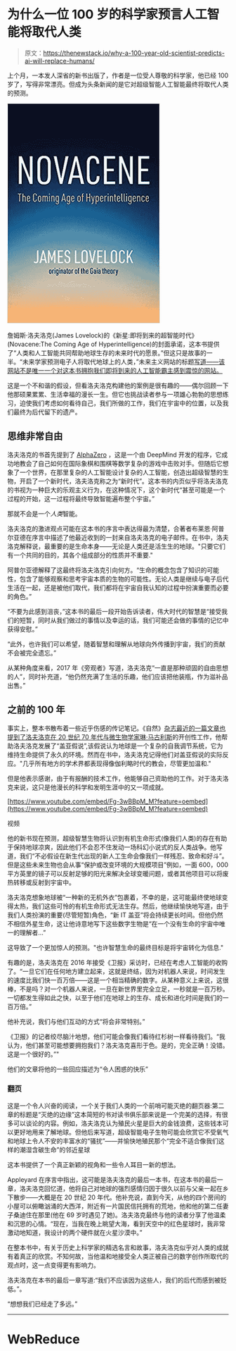 # 为什么一位 100 岁的科学家预言人工智能将取代人类

> 原文：<https://thenewstack.io/why-a-100-year-old-scientist-predicts-ai-will-replace-humans/>

上个月，一本发人深省的新书出版了，作者是一位受人尊敬的科学家，他已经 100 岁了，写得非常漂亮。但成为头条新闻的是它对超级智能人工智能最终将取代人类的预测。

![Novacene book cover](img/19dee5fa2f732669e21d38537f58a40b.png)

詹姆斯·洛夫洛克(James Lovelock)的《新星:即将到来的超智能时代》(Novacene:The Coming Age of Hyperintelligence)的封面承诺，这本书提供了“人类和人工智能共同帮助地球生存的未来时代的愿景。”但这只是故事的一半。“未来学家预测电子人将取代地球上的人类，”未来主义网站的标题[写道——该网站不是唯一一个对这本书拥抱我们即将到来的人工智能霸主感到震惊的网站。](https://futurism.com/the-byte/futurist-predicts-cyborgs-replace-humans)

这是一个不和谐的假设，但看洛夫洛克构建他的案例是很有趣的——偶尔回顾一下他那硕果累累、生活幸福的漫长一生。但它也挑战读者参与一项雄心勃勃的思想练习，迫使我们考虑如何看待自己，我们所做的工作，我们在宇宙中的位置，以及我们最终为后代留下的遗产。

## **思维非常自由**

洛夫洛克的书首先提到了 [AlphaZero](https://thenewstack.io/new-google-ai-achieves-alien-superhuman-mastery-chess-shogi-go-mere-hours/) ，这是一个由 DeepMind 开发的程序，它成功地教会了自己如何在国际象棋和围棋等数学复杂的游戏中击败对手。但随后它想象了一个世界，在那里复杂的人工智能设计复杂的人工智能，创造出超级智慧的生物，开启了一个新时代，洛夫洛克称之为“新时代”。这本书的内页似乎将洛夫洛克的书视为一种巨大的乐观主义行为，在这种情况下，这个新时代“甚至可能是一个过程的开始，这一过程将最终导致智能遍布整个宇宙。”

那就不会是一个*人类*智能。

洛夫洛克的激进观点可能在这本书的序言中表达得最为清楚，合著者布莱恩·阿普尔亚德在序言中描述了他最近收到的一封来自洛夫洛克的电子邮件。在书中，洛夫洛克解释说，最重要的是生命本身——无论是人类还是活生生的地球。"只要它们有一个共同的目的，其各个组成部分的性质并不重要."

阿普尔亚德解释了这最终将洛夫洛克引向何方。“生命的概念包含了知识的可能性，包含了能够观察和思考宇宙本质的生物的可能性。无论人类是继续与电子后代生活在一起，还是被他们取代，我们都将在宇宙自我认知的过程中扮演重要而必要的角色。”

“不要为此感到沮丧，”这本书的最后一段开始告诉读者，伟大时代的智慧是“接受我们的短暂，同时从我们做过的事情以及幸运的话，我们可能还会做的事情的记忆中获得安慰。”

“此外，也许我们可以希望，随着智慧和理解从地球向外传播到宇宙，我们的贡献不会被完全遗忘。”

从某种角度来看，2017 年《旁观者》写道，洛夫洛克“一直是那种顽固的自由思想的人”，同时补充道，“他仍然充满了生活的乐趣，他们应该把他装瓶，作为滋补品出售。”

## **之前的 100 年**

事实上，整本书散布着一些近乎伤感的传记笔记。《自然》[杂志最近的一篇文章也提到了洛夫洛克在 20 世纪 70 年代与微生物学家琳·马古利斯](https://www.nature.com/articles/d41586-019-01969-y)的开创性工作，他帮助洛夫洛克发展了“盖亚假说”,该假说认为地球是一个复杂的自我调节系统，它为维持生命提供了永久的环境。然而在书中，洛夫洛克记得他们对盖亚假说的实际反应。"几乎所有地方的学术界都表现得像伽利略时代的教会，尽管更加温和."

但是他表示感谢，由于有报酬的技术工作，他能够自己资助他的工作。对于洛夫洛克来说，这只是他漫长的科学和发明生涯中的又一项成就。

[https://www.youtube.com/embed/Fg-3wBBpM_M?feature=oembed](https://www.youtube.com/embed/Fg-3wBBpM_M?feature=oembed)

视频

他的新书现在预测，超级智慧生物将认识到有机生命形式(像我们人类)的存在有助于保持地球凉爽，因此他们不会忍不住发动一场科幻小说式的反人类战争。他写道，我们“不必假设在新生代出现的新人工生命会像我们一样残忍、致命和好斗”。但是这些未来生物也会从事“保护或改变环境的大规模项目”例如，一面 600，000 平方英里的镜子可以反射足够的阳光来解决全球变暖问题，或者其他项目可以将废热转移或反射到宇宙中。

洛夫洛克想象地球被“一种新的无机外衣”包裹着，不幸的是，这可能最终使地球变得太热，我们这些可怜的有机生命形式无法生存。然后，他继续愉快地写道，由于我们人类扮演的重要(尽管短暂)角色，“新 IT 盖亚”将会持续更长时间。但他仍然不相信外星生命，这让他诗意地写下这些数字生物是“在一个没有生命的宇宙中唯一的理解者…”

这导致了一个更加惊人的预测。"也许智慧生命的最终目标是将宇宙转化为信息."

有趣的是，洛夫洛克在 2016 年接受《卫报》采访时，已经在考虑人工智能的收购了。“一旦它们在任何地方建立起来，这就是终结，因为对机器人来说，时间发生的速度比我们快一百万倍——这是一个相当精确的数字。从某种意义上来说，这很棒，不是吗？对一个机器人来说，一旦在新世界里完全立足，一秒就是一百万秒。一切都发生得如此之快，以至于他们在地球上的生存、成长和进化时间是我们的一百万倍。”

他补充说，我们与他们互动的方式“将会非常特别。”

《卫报》的记者绞尽脑汁地想，他们可能会像我们看待红杉树一样看待我们。“我认为，他们甚至可能想要拥抱我们？洛夫洛克喜形于色。是的，完全正确！没错。这是一个很好的。”"

他们的文章将他的一些回应描述为“令人困惑的快乐”

### **翻页**

这是一个令人兴奋的阅读，一个关于我们人类的一个前哨可能灭绝的翻页器:第二章的标题是“灭绝的边缘”这本简短的书对读书俱乐部来说是一个完美的选择，有很多可以谈论的内容。例如，洛夫洛克认为殖民火星是巨大的金钱浪费，这些钱本可以更好地用来了解地球。但他后来写道，超级智能电子生物可能会欣赏它不受氧气和地球上令人不安的丰富水的“骚扰”——并愉快地殖民那个“完全不适合像我们这样的潮湿含碳生命”的邻近星球

这本书提供了一个真正新颖的视角和一些令人耳目一新的想法。

Appleyard 在序言中指出，这可能是洛夫洛克的最后一本书，在这本书的最后一章，洛夫洛克回忆道，他将自己对地球的强烈感情归因于很久以前与父亲一起在乡下散步——大概是在 20 世纪 20 年代。他补充说，直到今天，从他的四个房间的小屋可以俯瞰汹涌的大西洋，附近有一片国民信托拥有的荒地，他和他的第二任妻子桑迪住在那里(他在 69 岁时遇见了她)。洛夫洛克最终与他的读者分享了他温柔和沉思的心情。“现在，当我在晚上眺望大海，看到天空中的红色星球时，我非常激动地知道，我设计的两个硬件就在火星沙漠中。”

在整本书中，有关于历史上科学家的精选名言和故事，洛夫洛克似乎对人类的成就有着真正的欣赏。不知何故，当他温和地接受全人类正被自己的数字创作所取代的观点时，这一点变得更有影响力。

洛夫洛克在本书的最后一章写道:“我们不应该因为这些人，我们的后代而感到被贬低。”。

“想想我们已经走了多远。”

* * *

# WebReduce

<svg xmlns:xlink="http://www.w3.org/1999/xlink" viewBox="0 0 68 31" version="1.1"><title>Group</title> <desc>Created with Sketch.</desc></svg>